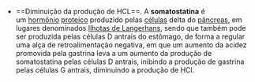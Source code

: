* ==Diminuição da produção de HCL==. 
A **somatostatina** é um [hormônio](https://pt.wikipedia.org/wiki/Horm%C3%B4nio "Hormônio") [proteico](https://pt.wikipedia.org/wiki/Prote%C3%ADna "Proteína") produzido pelas [células](https://pt.wikipedia.org/wiki/C%C3%A9lula "Célula") delta do [pâncreas](https://pt.wikipedia.org/wiki/P%C3%A2ncreas "Pâncreas"), em lugares denominados [Ilhotas de Langerhans](https://pt.wikipedia.org/wiki/Ilhotas_de_Langerhans "Ilhotas de Langerhans"), sendo que também pode ser produzida pelas células D antrais do estômago, de forma a regular uma alça de retroalimentação negativa, em que um aumento da acidez promovida pela gastrina leva a um aumento da produção de somatostatina pelas células D antrais, inibindo a produção de gastrina pelas células G antrais, diminuindo a produção de HCl.
